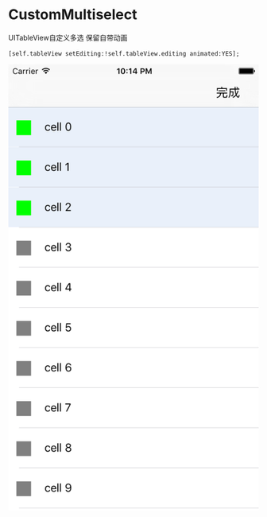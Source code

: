 # CustomMultiselect
UITableView自定义多选
保留自带动画

    [self.tableView setEditing:!self.tableView.editing animated:YES];
![image](https://github.com/sunzhe/CustomMultiselect/raw/master/screenshots/1.png)
